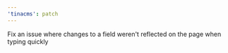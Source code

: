```yaml
---
'tinacms': patch
---
```


Fix an issue where changes to a field weren't reflected on the page when typing quickly
